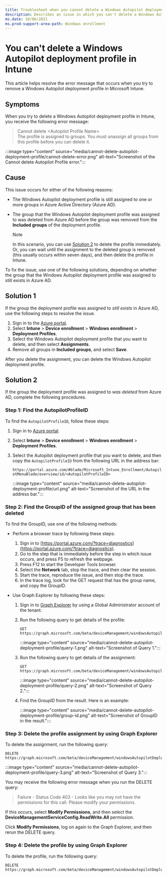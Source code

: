 ```yaml
---
title: Troubleshoot when you cannot delete a Windows Autopilot deployment profile
description: Describes an issue in which you can't delete a Windows Autopilot deployment profile in Microsoft Intune, and receive an error.
ms.date: 10/06/2021
ms.prod-support-area-path: Windows enrollment
---
```


# You can't delete a Windows Autopilot deployment profile in Intune

This article helps resolve the error message that occurs when you try to remove a Windows Autopilot deployment profile in Microsoft Intune.

## Symptoms

When you try to delete a Windows Autopilot deployment profile in Intune, you receive the following error message:  

> Cannot delete \<Autopilot Profile Name>  
> The profile is assigned to groups. You must unassign all groups from this profile before you can delete it.

:::image type="content" source="media/cannot-delete-autopilot-deployment-profile/cannot-delete-error.png" alt-text="Screenshot of the Cannot delete Autopilot Profile error.":::

## Cause

This issue occurs for either of the following reasons:

- The Windows Autopilot deployment profile is still assigned to one or more groups in Azure Active Directory (Azure AD).
- The group that the Windows Autopilot deployment profile was assigned to was deleted from Azure AD before the group was removed from the **Included groups** of the deployment profile.

    > [!NOTE]
    > In this scenario, you can use [Solution 2](#solution-2) to delete the profile immediately. Or, you can wait until the assignment to the deleted group is removed (this usually occurs within seven days), and then delete the profile in Intune.

To fix the issue, use one of the following solutions, depending on whether the group that the Windows Autopilot deployment profile was assigned to still exists in Azure AD.

## Solution 1

If the group the deployment profile was assigned to *still exists* in Azure AD, use the following steps to resolve the issue.

1. Sign in to the [Azure portal](https://portal.azure.com/).
1. Select **Intune** > **Device enrollment** > **Windows enrollment** > **Deployment Profiles**.
1. Select the Windows Autopilot deployment profile that you want to delete, and then select **Assignments**.
1. Remove all groups in **Included groups**, and select **Save**.

After you delete the assignment, you can delete the Windows Autopilot deployment profile.

## Solution 2

If the group the deployment profile was assigned to *was deleted* from Azure AD, complete the following procedures.

### Step 1: Find the AutopilotProfileID

To find the `AutopilotProfileID`, follow these steps:

1. Sign in to [Azure portal](https://portal.azure.com/).
2. Select **Intune** > **Device enrollment** > **Windows enrollment** > **Deployment Profiles**.
3. Select the Autopilot deployment profile that you want to delete, and then copy the `AutopilotProfileID` from the following URL in the address bar:

    `https://portal.azure.com/#blade/Microsoft_Intune_Enrollment/AutopilotMenuBlade/overview/id/<AutopilotProfileID>`

    :::image type="content" source="media/cannot-delete-autopilot-deployment-profile/url.png" alt-text="Screenshot of the URL in the address bar.":::
  
### Step 2: Find the GroupID of the assigned group that has been deleted

To find the GroupID, use one of the following methods:

- Perform a browser trace by following these steps:

  1. Sign in to [https://portal.azure.com/?trace=diagnostics](https://portal.azure.com/?trace=diagnostics).
  2. Go to the step that is immediately before the step in which issue occurs, and press F5 to refresh the webpage.
  3. Press F12 to start the Developer Tools browser.
  4. Select the **Network** tab, stop the trace, and then clear the session.
  5. Start the trace, reproduce the issue, and then stop the trace.
  6. In the trace log, look for the GET request that has the group name, and copy the GroupID.

- Use Graph Explorer by following these steps:
  1. Sign in to [Graph Explorer](https://developer.microsoft.com/graph/graph-explorer) by using a Global Administrator account of the tenant.
  2. Run the following query to get details of the profile:

     ```http
     GET https://graph.microsoft.com/beta/deviceManagement/windowsAutopilotDeploymentProfiles/<AutopilotProfileID>
     ```

     :::image type="content" source="media/cannot-delete-autopilot-deployment-profile/query-1.png" alt-text="Screenshot of Query 1.":::

  3. Run the following query to get details of the assignment:

     ```http
     GET https://graph.microsoft.com/beta/deviceManagement/windowsAutopilotDeploymentProfiles/<AutopilotProfileID>/assignments
     ```

     :::image type="content" source="media/cannot-delete-autopilot-deployment-profile/query-2.png" alt-text="Screenshot of Query 2.":::

  4. Find the GroupID from the result. Here is an example:

      :::image type="content" source="media/cannot-delete-autopilot-deployment-profile/group-id.png" alt-text="Screenshot of GroupID in the result.":::
  
### Step 3: Delete the profile assignment by using Graph Explorer

To delete the assignment, run the following query:

```http
DELETE https://graph.microsoft.com/beta/deviceManagement/windowsAutopilotDeploymentProfiles/<AutopilotProfileID>/assignments/<AutopilotProfileID>_<GroupID>
```

:::image type="content" source="media/cannot-delete-autopilot-deployment-profile/query-3.png" alt-text="Screenshot of Query 3.":::

You may receive the following error message when you run the DELETE query:

> Failure - Status Code 403 - Looks like you may not have the permissions for this call. Please modify your permissions.

If this occurs, select **Modify Permissions**, and then select the **DeviceManagementServiceConfig.ReadWrite.All** permission.

Click **Modify Permissions**, log on again to the Graph Explorer, and then rerun the DELETE query.

### Step 4: Delete the profile by using Graph Explorer

To delete the profile, run the following query:

```http
DELETE https://graph.microsoft.com/beta/deviceManagement/windowsAutopilotDeploymentProfiles/<AutopilotProfileID>
```
